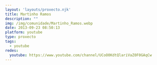 ```yaml
---
layout: 'layouts/proxecto.njk'
title: Martinho Ramos
description: ""
img: /img/comunidade/Martinho_Ramos.webp
date: 2013-09-23 08:50:13
platform: youtube
type: proxecto
tags:
  - youtube
redes:
  youtube: https://www.youtube.com/channel/UCoO0KdtQlariVaZ0F0GAqCw
---
```

